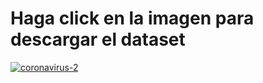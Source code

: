# Haga click en la imagen para descargar el dataset

[![coronavirus-2](https://github.com/AndresFelipeMunozAguilar/Proyecto-Final-Estadistica/assets/74680151/2f0935a6-6c24-49a8-98c3-0e3caef98b89)](https://www.datos.gov.co/Salud-y-Protecci-n-Social/Casos-positivos-de-COVID-19-en-Colombia-/gt2j-8ykr/about_data)

